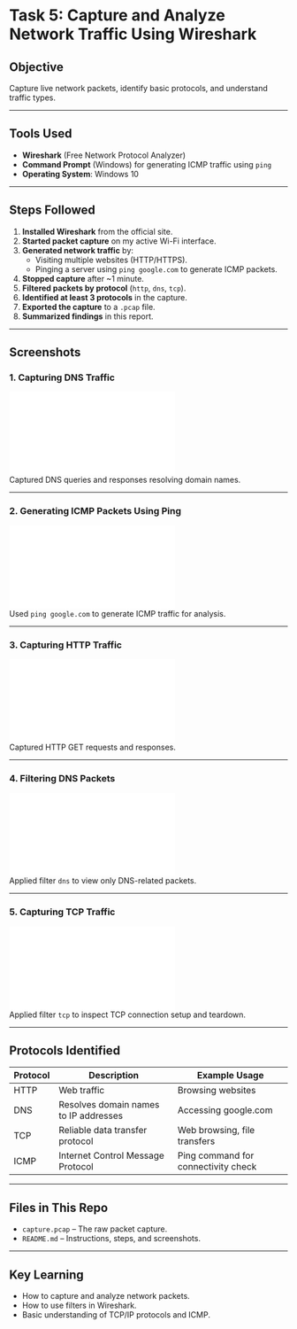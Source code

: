 # Task 5: Capture and Analyze Network Traffic Using Wireshark

## Objective
Capture live network packets, identify basic protocols, and understand traffic types.

---

## Tools Used
- **Wireshark** (Free Network Protocol Analyzer)
- **Command Prompt** (Windows) for generating ICMP traffic using `ping`
- **Operating System**: Windows 10

---

## Steps Followed
1. **Installed Wireshark** from the official site.
2. **Started packet capture** on my active Wi-Fi interface.
3. **Generated network traffic** by:
   - Visiting multiple websites (HTTP/HTTPS).
   - Pinging a server using `ping google.com` to generate ICMP packets.
4. **Stopped capture** after ~1 minute.
5. **Filtered packets by protocol** (`http`, `dns`, `tcp`).
6. **Identified at least 3 protocols** in the capture.
7. **Exported the capture** to a `.pcap` file.
8. **Summarized findings** in this report.

---

## Screenshots

### 1. Capturing DNS Traffic
![DNS traffic capture](screenshots/1.pcap)  
Captured DNS queries and responses resolving domain names.

---

### 2. Generating ICMP Packets Using Ping
![Ping command output](screenshots/2.pcap)  
Used `ping google.com` to generate ICMP traffic for analysis.

---

### 3. Capturing HTTP Traffic
![HTTP traffic capture](screenshots/3.pcap)  
Captured HTTP GET requests and responses.

---

### 4. Filtering DNS Packets
![DNS filtered packets](screenshots/4.pcap)  
Applied filter `dns` to view only DNS-related packets.

---

### 5. Capturing TCP Traffic
![TCP traffic capture](screenshots/5.pcap)  
Applied filter `tcp` to inspect TCP connection setup and teardown.

---

## Protocols Identified
| Protocol | Description | Example Usage |
|----------|-------------|--------------|
| HTTP     | Web traffic | Browsing websites |
| DNS      | Resolves domain names to IP addresses | Accessing google.com |
| TCP      | Reliable data transfer protocol | Web browsing, file transfers |
| ICMP     | Internet Control Message Protocol | Ping command for connectivity check |

---

## Files in This Repo
- `capture.pcap` – The raw packet capture.
- `README.md` – Instructions, steps, and screenshots.

---

## Key Learning
- How to capture and analyze network packets.
- How to use filters in Wireshark.
- Basic understanding of TCP/IP protocols and ICMP.



